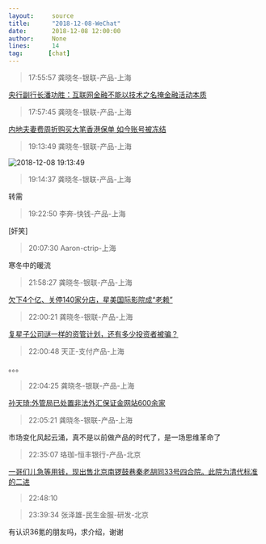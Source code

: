 ```yaml
---
layout:     source 
title:      "2018-12-08-WeChat"
date:       2018-12-08 12:00:00
author:     None
lines:      14 
tag:       [chat]
---
```

> 17:55:57  龚晓冬-银联-产品-上海  
   
[央行副行长潘功胜：互联网金融不能以技术之名掩金融活动本质
](https://c.m.163.com/news/a/E2GR55H00514R9P4.html?spss=newsapp)  
   
> 17:57:45  龚晓冬-银联-产品-上海  
   
[内地夫妻费周折购买大笔香港保单 如今账号被冻结
](https://c.m.163.com/news/a/E2FQVAGT0001875P.html?spss=newsapp)  
   
> 19:13:49  龚晓冬-银联-产品-上海  
   
![2018-12-08 19:13:49](http://static.cocolian.cn/img/20181208_191349.png) 
   
> 19:14:37  龚晓冬-银联-产品-上海  
   
转需  
   
> 19:22:50  李奔-快钱-产品-上海  
   
[奸笑]  
   
> 20:07:30  Aaron-ctrip-上海  
   
寒冬中的暖流  
   
> 21:58:27  龚晓冬-银联-产品-上海  
   
[欠下4个亿、关停140家分店，星美国际影院成“老赖”
](https://c.m.163.com/news/a/E2H354DE0514R9P4.html?spss=newsapp)  
   
> 22:00:21  龚晓冬-银联-产品-上海  
   
[复星子公司谜一样的资管计划，还有多少投资者被骗？
](https://c.m.163.com/news/a/E2GCVFDP0519KEIJ.html?spss=newsapp)  
   
> 22:00:48  天正-支付产品-上海  
   
。。。  
   
> 22:04:25  龚晓冬-银联-产品-上海  
   
[孙天琦:外管局已处置非法外汇保证金网站600余家
](https://c.m.163.com/news/a/E2GVII3N00258105.html?spss=newsapp)  
   
> 22:05:21  龚晓冬-银联-产品-上海  
   
市场变化风起云涌，真不是以前做产品的时代了，是一场思维革命了  
   
> 22:35:07  珞珈-恒丰银行-产品-北京  
   
[一哥们儿急等用钱，现出售北京南锣鼓巷秦老胡同33号四合院。此院为清代标准的二进
](https://m.weibo.cn/status/3817909200080486?sourceType=weixin&amp;amp;amp;from=108A395010&amp;amp;amp;wm=9006_2001&amp;amp;amp;featurecode=newtitle)  
   
> 22:48:10    
   
> 23:39:34  张泽雄-民生金服-研发-北京  
   
有认识36氪的朋友吗，求介绍，谢谢  
   

